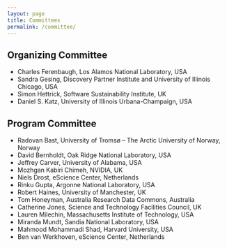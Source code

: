 ```yaml
---
layout: page
title: Committees
permalink: /committee/
---
```


## Organizing Committee

- Charles Ferenbaugh, Los Alamos National Laboratory, USA
- Sandra Gesing, Discovery Partner Institute and University of Illinois Chicago, USA
- Simon Hettrick, Software Sustainability Institute, UK
- Daniel S. Katz, University of Illinois Urbana-Champaign, USA

## Program Committee

- Radovan Bast, University of Tromsø – The Arctic University of Norway, Norway
- David Bernholdt, Oak Ridge National Laboratory, USA
- Jeffrey Carver, University of Alabama, USA
- Mozhgan Kabiri Chimeh, NVIDIA, UK
- Niels Drost, eScience Center, Netherlands
- Rinku Gupta, Argonne National Laboratory, USA
- Robert Haines, University of Manchester, UK
- Tom Honeyman, Australia Research Data Commons, Australia
- Catherine Jones, Science and Technology Facilities Council, UK
- Lauren Milechin, Massachusetts Institute of Technology, USA
- Miranda Mundt, Sandia National Laboratory, USA
- Mahmood Mohammadi Shad, Harvard University, USA
- Ben van Werkhoven, eScience Center, Netherlands
